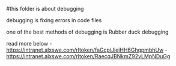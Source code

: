 #this folder is about debugging

debugging is fixing errors in code files

one of the best methods of debugging is Rubber duck debugging

read more below
	-https://intranet.alxswe.com/rltoken/faGcpiJiejHH6GhqpmbhUw
	-https://intranet.alxswe.com/rltoken/RaecqJBNkmZ92vLMpNDuGg
